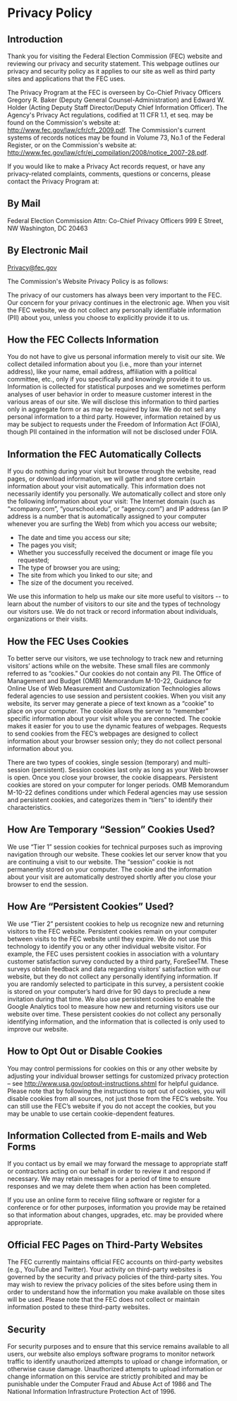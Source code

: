 # Privacy Policy

## Introduction

Thank you for visiting the Federal Election Commission (FEC) website and reviewing our privacy and security statement. This webpage outlines our privacy and security policy as it applies to our site as well as third party sites and applications that the FEC uses. 

The Privacy Program at the FEC is overseen by Co-Chief Privacy Officers Gregory R. Baker (Deputy General Counsel-Administration) and Edward W. Holder (Acting Deputy Staff Director/Deputy Chief Information Officer). The Agency's Privacy Act regulations, codified at 11 CFR 1.1, et seq. may be found on the Commission's website at: http://www.fec.gov/law/cfr/cfr_2009.pdf. The Commission's current systems of records notices may be found in Volume 73, No.1 of the Federal Register, or on the Commission's website at: http://www.fec.gov/law/cfr/ej_compilation/2008/notice_2007-28.pdf.

If you would like to make a Privacy Act records request, or have any privacy-related complaints, comments, questions or concerns, please contact the Privacy Program at:

## By Mail
Federal Election Commission
Attn: Co-Chief Privacy Officers
999 E Street, NW
Washington, DC 20463

## By Electronic Mail
Privacy@fec.gov

The Commission's Website Privacy Policy is as follows:

The privacy of our customers has always been very important to the FEC. Our concern for your privacy continues in the electronic age.  When you visit the FEC website, we do not collect any personally identifiable information (PII) about you, unless you choose to explicitly provide it to us.

## How the FEC Collects Information

You do not have to give us personal information merely to visit our site.  We collect detailed information about you (i.e., more than your internet address), like your name, email address, affiliation with a political committee, etc., only if you specifically and knowingly provide it to us. Information is collected for statistical purposes and we sometimes perform analyses of user behavior in order to measure customer interest in the various areas of our site. We will disclose this information to third parties only in aggregate form or as may be required by law. We do not sell any personal information to a third party. However, information retained by us may be subject to requests under the Freedom of Information Act (FOIA), though PII contained in the information will not be disclosed under FOIA.

## Information the FEC Automatically Collects

If you do nothing during your visit but browse through the website, read pages, or download information, we will gather and store certain information about your visit automatically. This information does not necessarily identify you personally. We automatically collect and store only the following information about your visit:
The Internet domain (such as “xcompany.com”, “yourschool.edu”, or “agency.com”) and IP address (an IP address is a number that is automatically assigned to your computer whenever you are surfing the Web) from which you access our website;

- The date and time you access our site;
- The pages you visit;
- Whether you successfully received the document or image file you requested;
- The type of browser you are using;
- The site from which you linked to our site; and
- The size of the document you received.

We use this information to help us make our site more useful to visitors -- to learn about the number of visitors to our site and the types of technology our visitors use. We do not track or record information about individuals, organizations or their visits.

## How the FEC Uses Cookies
To better serve our visitors, we use technology to track new and returning visitors’ actions while on the website. These small files are commonly referred to as “cookies.”  Our cookies do not contain any PII.  The Office of Management and Budget (OMB) Memorandum M-10-22, Guidance for Online Use of Web Measurement and Customization Technologies allows federal agencies to use session and persistent cookies.  When you visit any website, its server may generate a piece of text known as a “cookie” to place on your computer. The cookie allows the server to “remember” specific information about your visit while you are connected. The cookie makes it easier for you to use the dynamic features of webpages. Requests to send cookies from the FEC’s webpages are designed to collect information about your browser session only; they do not collect personal information about you.

There are two types of cookies, single session (temporary) and multi-session (persistent). Session cookies last only as long as your Web browser is open. Once you close your browser, the cookie disappears. Persistent cookies are stored on your computer for longer periods.  OMB Memorandum M-10-22 defines conditions under which Federal agencies may use session and persistent cookies, and categorizes them in “tiers” to identify their characteristics.

## How Are Temporary “Session” Cookies Used?
We use “Tier 1” session cookies for technical purposes such as improving navigation through our website. These cookies let our server know that you are continuing a visit to our website. The “session” cookie is not permanently stored on your computer. The cookie and the information about your visit are automatically destroyed shortly after you close your browser to end the session.

## How Are “Persistent Cookies” Used?
We use “Tier 2” persistent cookies to help us recognize new and returning visitors to the FEC website. Persistent cookies remain on your computer between visits to the FEC website until they expire. We do not use this technology to identify you or any other individual website visitor.  For example, the FEC uses persistent cookies in association with a voluntary customer satisfaction survey conducted by a third party, ForeSeeTM. These surveys obtain feedback and data regarding visitors’ satisfaction with our website, but they do not collect any personally identifying information. If you are randomly selected to participate in this survey, a persistent cookie is stored on your computer’s hard drive for 90 days to preclude a new invitation during that time. We also use persistent cookies to enable the Google Analytics tool to measure how new and returning visitors use our website over time. These persistent cookies do not collect any personally identifying information, and the information that is collected is only used to improve our website.

## How to Opt Out or Disable Cookies
You may control permissions for cookies on this or any other website by adjusting your individual browser settings for customized privacy protection – see http://www.usa.gov/optout-instructions.shtml for helpful guidance. Please note that by following the instructions to opt out of cookies, you will disable cookies from all sources, not just those from the FEC’s website.  You can still use the FEC’s website if you do not accept the cookies, but you may be unable to use certain cookie-dependent features.

## Information Collected from E-mails and Web Forms
If you contact us by email we may forward the message to appropriate staff or contractors acting on our behalf in order to review it and respond if necessary.  We may retain messages for a period of time to ensure responses and we may delete them when action has been completed.

If you use an online form to receive filing software or register for a conference or for other purposes, information you provide may be retained so that information about changes, upgrades, etc. may be provided where appropriate.

## Official FEC Pages on Third-Party Websites
The FEC currently maintains official FEC accounts on third-party websites (e.g., YouTube and Twitter).   Your activity on third-party websites is governed by the security and privacy policies of the third-party sites.  You may wish to review the privacy policies of the sites before using them in order to understand how the information you make available on those sites will be used. Please note that the FEC does not collect or maintain information posted to these third-party websites.

## Security
For security purposes and to ensure that this service remains available to all users, our website also employs software programs to monitor network traffic to identify unauthorized attempts to upload or change information, or otherwise cause damage. Unauthorized attempts to upload information or change information on this service are strictly prohibited and may be punishable under the Computer Fraud and Abuse Act of 1986 and The National Information Infrastructure Protection Act of 1996.
